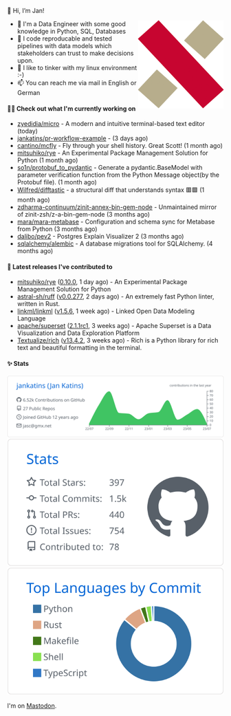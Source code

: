 👋 Hi, I’m Jan!

<img align="right" src="https://raw.githubusercontent.com/kreuzwerkerbot/kreuzwerkerbot/master/assets/xw.png" width="200">

- 🌱 I'm a Data Engineer with some good knowledge in Python, SQL, Databases
- 💪 I code reproducable and tested pipelines with data models which stakeholders can trust to make decisions upon.
- 💞️ I like to tinker with my linux environment :-)
- 📫 You can reach me via mail in English or German

#### 👩‍💻 Check out what I'm currently working on

- [zyedidia/micro](https://github.com/zyedidia/micro) - A modern and intuitive terminal-based text editor (today)
- [jankatins/pr-workflow-example](https://github.com/jankatins/pr-workflow-example) -  (3 days ago)
- [cantino/mcfly](https://github.com/cantino/mcfly) - Fly through your shell history. Great Scott! (1 month ago)
- [mitsuhiko/rye](https://github.com/mitsuhiko/rye) - An Experimental Package Management Solution for Python (1 month ago)
- [so1n/protobuf_to_pydantic](https://github.com/so1n/protobuf_to_pydantic) - Generate a pydantic.BaseModel with parameter verification function from the Python Message object(by the Protobuf file). (1 month ago)
- [Wilfred/difftastic](https://github.com/Wilfred/difftastic) - a structural diff that understands syntax 🟥🟩 (1 month ago)
- [zdharma-continuum/zinit-annex-bin-gem-node](https://github.com/zdharma-continuum/zinit-annex-bin-gem-node) - Unmaintained mirror of zinit-zsh/z-a-bin-gem-node (3 months ago)
- [mara/mara-metabase](https://github.com/mara/mara-metabase) - Configuration and schema sync for Metabase from Python (3 months ago)
- [dalibo/pev2](https://github.com/dalibo/pev2) - Postgres Explain Visualizer 2 (3 months ago)
- [sqlalchemy/alembic](https://github.com/sqlalchemy/alembic) - A database migrations tool for SQLAlchemy. (4 months ago)

#### 🔭 Latest releases I've contributed to

- [mitsuhiko/rye](https://github.com/mitsuhiko/rye) ([0.10.0](https://github.com/mitsuhiko/rye/releases/tag/0.10.0), 1 day ago) - An Experimental Package Management Solution for Python
- [astral-sh/ruff](https://github.com/astral-sh/ruff) ([v0.0.277](https://github.com/astral-sh/ruff/releases/tag/v0.0.277), 2 days ago) - An extremely fast Python linter, written in Rust.
- [linkml/linkml](https://github.com/linkml/linkml) ([v1.5.6](https://github.com/linkml/linkml/releases/tag/v1.5.6), 1 week ago) - Linked Open Data Modeling Language
- [apache/superset](https://github.com/apache/superset) ([2.1.1rc1](https://github.com/apache/superset/releases/tag/2.1.1rc1), 3 weeks ago) - Apache Superset is a Data Visualization and Data Exploration Platform
- [Textualize/rich](https://github.com/Textualize/rich) ([v13.4.2](https://github.com/Textualize/rich/releases/tag/v13.4.2), 3 weeks ago) - Rich is a Python library for rich text and beautiful formatting in the terminal.


#### ✨ Stats

  [![](https://raw.githubusercontent.com/jankatins/jankatins/master/profile-summary-card-output/github/0-profile-details.svg)](https://github.com/vn7n24fzkq/github-profile-summary-cards)
  [![](https://raw.githubusercontent.com/jankatins/jankatins/master/profile-summary-card-output/github/3-stats.svg)](https://github.com/vn7n24fzkq/github-profile-summary-cards)
  [![](https://raw.githubusercontent.com/jankatins/jankatins/master/profile-summary-card-output/github/2-most-commit-language.svg)](https://github.com/vn7n24fzkq/github-profile-summary-cards)

I'm on <a rel="me" href="https://fosstodon.org/@jankatins">Mastodon</a>.
